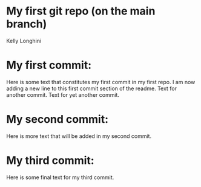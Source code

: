 My first git repo (on the main branch)
================
Kelly Longhini

# My first commit:

Here is some text that constitutes my first commit in my first repo. I
am now adding a new line to this first commit section of the readme.
Text for another commit. Text for yet another commit.

# My second commit:

Here is more text that will be added in my second commit.

# My third commit:

Here is some final text for my third commit.
